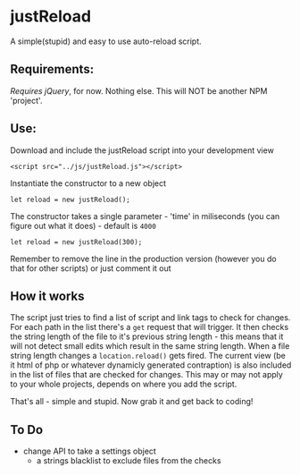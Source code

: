 # justReload

A simple(stupid) and easy to use auto-reload script.

## Requirements:

_Requires jQuery_, for now.
Nothing else. This will NOT be another NPM 'project'.

## Use:

Download and include the justReload script into your development view
  
    <script src="../js/justReload.js"></script>
  
Instantiate the constructor to a new object
    
    let reload = new justReload();

The constructor takes a single parameter - 'time' in miliseconds (you can figure out what it does) - default is `4000`

    let reload = new justReload(300);
    
Remember to remove the line in the production version (however you do that for other scripts) or just comment it out


## How it works

The script just tries to find a list of script and link tags to check for changes.
For each path in the list there's a `get` request that will trigger.
It then checks the string length of the file to it's previous string length - this means that it will not detect small edits which result in the same string length.
When a file string length changes a `location.reload()` gets fired.
The current view (be it html of php or whatever dynamicly generated contraption) is also included in the list of files that are checked for changes. This may or may not apply to your whole projects, depends on where you add the script.

That's all - simple and stupid. Now grab it and get back to coding!

## To Do
- change API to take a settings object 
  - a strings blacklist to exclude files from the checks
 
